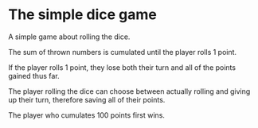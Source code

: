 # The simple dice game

A simple game about rolling the dice.

The sum of thrown numbers is cumulated until the player rolls 1 point.

If the player rolls 1 point, they lose both their turn and all of the points gained thus far.

The player rolling the dice can choose between actually rolling and giving up their turn,
therefore saving all of their points.

The player who cumulates 100 points first wins.
